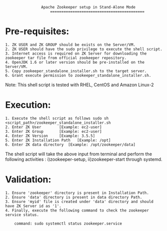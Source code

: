 					Apache Zookeeper setup in Stand-Alone Mode				    
				        ==========================================  

Pre-requisites:
==============
	1. ZK USER and ZK GROUP should be exists on the Server/VM.
	2. ZK USER should have the sudo privilege to execute the shell script.
	3. Internet access is required on ZK Server for downloading the zookeeper tar file from official zookeeper repository.
	4. OpenJDK 1.6 or later version should be pre-installed on the Server/VM.
	5. Copy zookeeper_standalone_installer.sh to the target server.
	6. Grant execute permission to zookeeper_standalone_installer.sh.

Note: This shell script is tested with RHEL, CentOS and Amazon Linux-2

Execution:
==========
	1. Execute the shell script as follows sudo sh <script_path>/zookeeper_standalone_installer.sh
	2. Enter ZK User		[Example: ec2-user]
	3. Enter ZK Group		[Example: ec2-user]
	4. Enter ZK Version		[Example: 3.5.5]
	5. Enter ZK Installation Path	[Example: /opt]	
	6. Enter ZK data directory	[Example: /opt/zookeeper/data]

The shell script will take the above input from terminal and perform the following activities : i)zookeeper-setup, ii)zookeeper-start through systemd.

Validation:
==========
	1. Ensure 'zookeeper' directory is present in Installation Path.
	2. Ensure 'data' directory is present in data directory Path.
	3. Ensure 'myid' file is created under 'data' directory and should have ZK Server id as '1'.
	4. Finally, execute the following command to check the zookeeper service status.

		command: sudo systemctl status zookeeper.service
